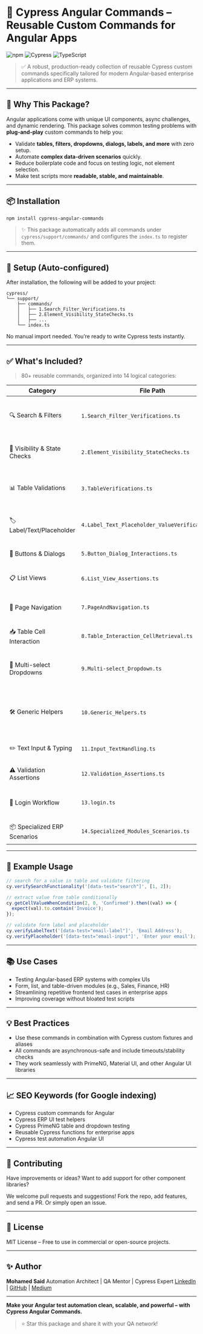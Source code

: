 # 🌟 Cypress Angular Commands – Reusable Custom Commands for Angular Apps

![npm](https://img.shields.io/npm/v/cypress-angular-commands) ![Cypress](https://img.shields.io/badge/Cypress-Tested-brightgreen) ![TypeScript](https://img.shields.io/badge/TypeScript-Ready-blue)

> ✅ A robust, production-ready collection of reusable Cypress custom commands specifically tailored for modern Angular-based enterprise applications and ERP systems.

---

## 🚀 Why This Package?

Angular applications come with unique UI components, async challenges, and dynamic rendering. This package solves common testing problems with **plug-and-play** custom commands to help you:

- Validate **tables, filters, dropdowns, dialogs, labels, and more** with zero setup.
- Automate **complex data-driven scenarios** quickly.
- Reduce boilerplate code and focus on testing logic, not element selection.
- Make test scripts more **readable, stable, and maintainable**.

---

## 📦 Installation

```bash
npm install cypress-angular-commands
````

> ✨ This package automatically adds all commands under `cypress/support/commands/` and configures the `index.ts` to register them.

---

## 🔧 Setup (Auto-configured)

After installation, the following will be added to your project:

```
cypress/
└── support/
    ├── commands/
    │   ├── 1.Search_Filter_Verifications.ts
    │   ├── 2.Element_Visibility_StateChecks.ts
    │   ├── ...
    └── index.ts
```

No manual import needed. You’re ready to write Cypress tests instantly.

---

## ✅ What's Included?

> 80+ reusable commands, organized into 14 logical categories:

| Category                     | File Path                                        | Description                                          |
| ---------------------------- | ------------------------------------------------ | ---------------------------------------------------- |
| 🔍 Search & Filters          | `1.Search_Filter_Verifications.ts`               | Dynamic search bar validation with table column sync |
| 👀 Visibility & State Checks | `2.Element_Visibility_StateChecks.ts`            | Assertions for presence, visibility, enable/disable  |
| 📊 Table Validations         | `3.TableVerifications.ts`                        | Table row, column, header, pagination verifications  |
| 🏷️ Label/Text/Placeholder   | `4.Label_Text_Placeholder_ValueVerifications.ts` | Assert values of form elements and labels            |
| 🔘 Buttons & Dialogs         | `5.Button_Dialog_Interactions.ts`                | Handle modal, confirm, alerts, buttons               |
| 📋 List Views                | `6.List_View_Assertions.ts`                      | Reusable assertions for grid/list views              |
| 📄 Page Navigation           | `7.PageAndNavigation.ts`                         | Smart page reloads, waits, stability helpers         |
| 📥 Table Cell Interaction    | `8.Table_Interaction_CellRetrieval.ts`           | Cell value extraction and interactions               |
| 🧾 Multi-select Dropdowns    | `9.Multi-select_Dropdown.ts`                     | Handle PrimeNG dropdowns and checkboxes              |
| 🛠️ Generic Helpers          | `10.Generic_Helpers.ts`                          | Common utility methods (waits, reloading, scrolling) |
| ✏️ Text Input & Typing       | `11.Input_TextHandling.ts`                       | Smart typing, clearing, appending                    |
| ⚠️ Validation Assertions     | `12.Validation_Assertions.ts`                    | Required fields, error highlights                    |
| 🔐 Login Workflow            | `13.login.ts`                                    | Built-in login commands for protected apps           |
| 📦 Specialized ERP Scenarios | `14.Specialized_Modules_Scenarios.ts`            | Real-world enterprise patterns                       |

---

## 🧪 Example Usage

```ts
// search for a value in table and validate filtering
cy.verifySearchFunctionality('[data-test="search"]', [1, 2]);

// extract value from table conditionally
cy.getCellValueWhenCondition(2, 0, 'Confirmed').then((val) => {
  expect(val).to.contain('Invoice');
});

// validate form label and placeholder
cy.verifyLabelText('[data-test="email-label"]', 'Email Address');
cy.verifyPlaceholder('[data-test="email-input"]', 'Enter your email');
```

---

## 📚 Use Cases

* Testing Angular-based ERP systems with complex UIs
* Form, list, and table-driven modules (e.g., Sales, Finance, HR)
* Streamlining repetitive frontend test cases in enterprise apps
* Improving coverage without bloated test scripts

---

## 💡 Best Practices

* Use these commands in combination with Cypress custom fixtures and aliases
* All commands are asynchronous-safe and include timeouts/stability checks
* They work seamlessly with PrimeNG, Material UI, and other Angular UI libraries

---

## 📈 SEO Keywords (for Google indexing)

* Cypress custom commands for Angular
* Cypress ERP UI test helpers
* Cypress PrimeNG table and dropdown testing
* Reusable Cypress functions for enterprise apps
* Cypress test automation Angular UI

---

## 🤝 Contributing

Have improvements or ideas? Want to add support for other component libraries?

We welcome pull requests and suggestions! Fork the repo, add features, and send a PR. Or simply open an issue.

---

## 📃 License

MIT License – Free to use in commercial or open-source projects.

---

## ✨ Author

**Mohamed Said**
Automation Architect | QA Mentor | Cypress Expert
[LinkedIn](https://www.linkedin.com/in/mohamedsaidibrahim/) | [GitHub](https://github.com/MohamedSci) | [Medium](https://medium.com/@mohamedsaidibrahim)

---

**Make your Angular test automation clean, scalable, and powerful – with Cypress Angular Commands.**

> ⭐ Star this package and share it with your QA network!

```